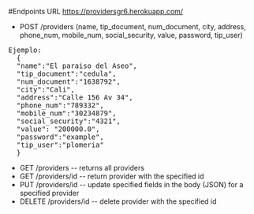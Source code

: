 #Endpoints URL https://providersgr6.herokuapp.com/

- POST /providers (name, tip_document, num_document, city, address, phone_num, mobile_num, social_security, value, password, tip_user)
<pre>
Ejemplo:
  {
  "name":"El paraiso del Aseo",
  "tip_document":"cedula",
  "num_document":"1638792",
  "city":"Cali",
  "address":"Calle 156 Av 34",
  "phone_num":"789332",
  "mobile_num":"30234879",
  "social_security":"4321",
  "value": "200000.0",
  "password":"example",
  "tip_user":"plomeria"
  }
</pre>
- GET /providers -- returns all providers
- GET /providers/id -- return provider with the specified id
- PUT /providers/id -- update specified fields in the body (JSON) for a specified provider 
- DELETE /providers/id -- delete provider with the specified id